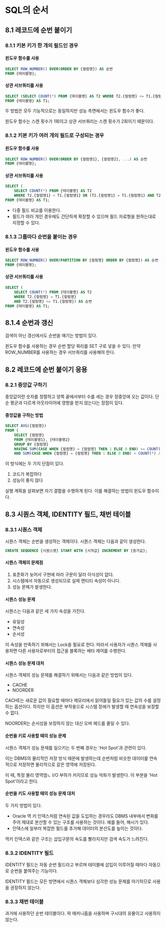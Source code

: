 # SQL의 순서

## 8.1 레코드에 순번 붙이기

### 8.1.1 키본 키가 한 개의 필드인 경우

#### 윈도우 함수를 사용
```SQL
SELECT ROW_NUMBER() OVER(ORDER BY {컬럼명}) AS 순번
FROM {테이블명};
```

#### 상관 서브쿼리를 사용
```SQL
SELECT (SELECT COUNT(*) FROM {테이블명} AS T2 WHERE T2.{컬럼명} <= T1.{컬럼명}) AS 순번
FROM {테이블명} AS T1;
```

두 방법은 모두 기능적으로는 동일하지만 성능 측면에서는 윈도우 함수가 좋다.

윈도우 함수는 스캔 횟수가 1회이고 상관 서브쿼리는 스캔 횟수가 2회이기 때문이다.

### 8.1.2 키본 키가 여러 개의 필드로 구성되는 경우

#### 윈도우 함수를 사용
```SQL
SELECT ROW_NUMBER() OVER(ORDER BY {컬럼명1}, {컬럼명2}, ...) AS 순번
FROM {테이블명};
```

#### 상관 서브쿼리를 사용
```SQL
SELECT (
    SELECT COUNT(*) FROM {테이블명} AS T2 
    WHERE T2.{컬럼명1} < T1.{컬럼명1} OR (T2.{컬럼명1} = T1.{컬럼명1} AND T2.{컬럼명2} <= T1.{컬럼명2})) AS 순번
FROM {테이블명} AS T1;
```
- 다중 필드 비교를 이용한다.
- 필드가 여러 개인 경우에도 간단하게 확장할 수 있으며 필드 자료형을 원하는대로 지정할 수 있다.

### 8.1.3 그룹마다 순번을 붙이는 경우

#### 윈도우 함수를 사용
```SQL
SELECT ROW_NUMBER() OVER(PARTITION BY {컬럼명} ORDER BY {컬럼명}) AS 순번
FROM {테이블명};
```

#### 상관 서브쿼리를 사용
```SQL
SELECT (
    SELECT COUNT(*) FROM {테이블명} AS T2 
    WHERE T2.{컬럼명} = T1.{컬럼명} 
    AND T2.{컬럼명} <= T1.{컬럼명}) AS 순번
FROM {테이블명} AS T1;
```

## 8.1.4 순번과 갱신
검색이 아닌 갱신에서도 순번을 매기는 방법이 있다.

윈도우 함수를 사용하는 경우 순번 할당 쿼리를 SET 구로 넣을 수 있다.
만약 ROW_NUMBER를 사용하는 경우 서브쿼리를 사용해야 한다.

## 8.2 레코드에 순번 붙이기 응용

### 8.2.1 중앙값 구하기

중앙값이란 숫자를 정렬하고 양쪽 끝에서부터 수를 세는 경우 정중앙에 오는 값이다.
단순 평균과 다르게 아웃라이어에 영향을 받지 않는다는 장점이 있다.

#### 중앙값을 구하는 방법

```sql
SELECT AVG({컬럼명})
FROM (
    SELECT {컬럼명}
    FROM {테이블명1}, {테이블명2}
    GROUP BY {컬럼명}
    HAVING SUM(CASE WHEN {컬럼명} = {컬럼명} THEN 1 ELSE 0 END) >= COUNT(*) / 2
    AND SUM(CASE WHEN {컬럼명} = {컬럼명} THEN 1 ELSE 0 END) < COUNT(*) / 2) TMP;
```

이 방식에는 두 가지 단점이 있다.

1. 코드가 복잡하다
2. 성능이 좋지 않다

실행 계획을 살펴보면 자기 결합을 수행하게 된다. 이를 해결하는 방법이 윈도우 함수이다.

## 8.3 시퀀스 객체, IDENTITY 필드, 채번 테이블

### 8.3.1 시퀀스 객체

시퀀스 객체는 순번을 생성하는 객체이다. 시퀀스 객체는 다음과 같이 생성한다.

```sql
CREATE SEQUENCE {시퀀스명} START WITH {시작값} INCREMENT BY {증가값};
```

#### 시퀀스 객체의 문제점
1. 표준화가 늦어서 구현에 따라 구문이 달라 이식성이 없다.
2. 시스템에서 자동으로 생성되므로 실제 엔티티 속성이 아니다.
3. 성능 문제가 발생한다.

#### 시퀀스 성능 문제

시퀀스는 다음과 같은 세 가지 속성을 가진다.
- 유일성
- 연속성
- 순서성

이 속성을 만족하기 위해서는 Lock을 필요로 한다. 따라서 사용자가 시퀀스 객체를 사용하면 다른 사용자로부터의 접근을 블록하는 베타 제어를 수행한다.

#### 시퀀스 성능 문제 대처

시퀀스 객체의 성능 문제를 해결하기 위해서는 다음과 같은 방법이 있다.
- CACHE
- NOORDER

CACHE는 새로운 값이 필요할 때마다 메모리에서 읽어들일 필요가 있는 값의 수를 설정하는 옵션이다. 하지만 이 옵션은 부작용으로 시스템 장애가 발생할 때 연속성을 보장할 수 없다.

NOORDER는 순서성을 보장하지 않는 대신 오버 헤드를 줄일 수 있다.

#### 순번을 키로 사용할 때의 성능 문제

시퀀스 객체가 성능 문제를 일으키는 두 번째 경우는 'Hot Spot'과 관련이 있다.

이는 DBMS의 물리적인 저장 방식 때문에 발생하는데 순번처럼 비슷한 데이터를 연속적으로 저장하면 물리적으로 같은 영역에 저장된다.

이 때, 특정 물리 영역엠ㄴ I/O 부하가 커지므로 성능 악화가 발생한다. 이 부분을 'Hot Spot'이라고 한다.

#### 순번을 키도 사용할 때의 성능 문제 대처

두 가지 방법이 있다.
- Oracle 역 키 인덱스처럼 연속된 값을 도입하는 경우라도 DBMS 내부에서 변화를 주어 제대로 분산할 수 있는 구조를 사용하는 것이다. 예를 들어, 해시가 있다.
- 인덱스에 일부러 복잡한 필드를 추가해 데이터의 분산도를 높이는 것이다.

역키 인덱스와 같은 구조는 삽입구문의 속도를 빨라지지만 검색 속도가 느려진다.

### 8.3.2 IDENTITY 필드

IDENTITY 필드는 자동 순번 필드라고 부르며 테이블에 삽입이 이루어질 때마다 자동으로 순번을 붙여주는 기능이다.

IDENTITY 필드는 모든 방면에서 시퀀스 객체보다 심각한 성능 문제를 야기하므로 사용을 권장하지 않는다.

### 8.3.3 채번 테이블

과거에 사용하던 순번 테이블이다. 락 매커니즘을 사용하며 구시대의 유물이고 사용하지 않는다.